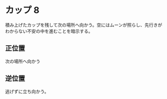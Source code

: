 # カップ 8
積み上げたカップを残して次の場所へ向かう。空にはムーンが照らし、先行きがわからない不安の中を進むことを暗示する。

## 正位置
次の場所へ向かう

## 逆位置
逃げずに立ち向かう。
